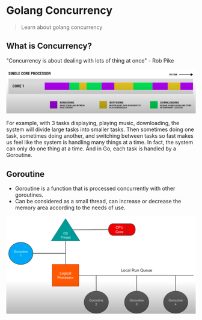 # Golang Concurrency
> Learn about golang concurrency

## What is Concurrency?
"Concurrency is about dealing with lots of thing at once" - Rob Pike

![screenshot](https://github.com/phongdk29101999/golang-concurrency/blob/master/screenshots/concurrency.png)

For example, with 3 tasks displaying, playing music, downloading, the system will divide large tasks into smaller tasks. Then sometimes doing one task, sometimes doing another, and switching between tasks so fast makes us feel like the system is handling many things at a time. In fact, the system can only do one thing at a time. And in Go, each task is handled by a Goroutine.

## Goroutine

- Goroutine is a function that is processed concurrently with other goroutines.
- Can be considered as a small thread, can increase or decrease the memory area according to the needs of use.

![screenshot](https://github.com/phongdk29101999/golang-concurrency/blob/master/screenshots/goroutine.png)

